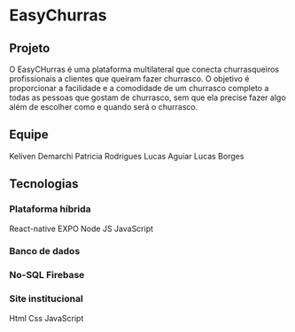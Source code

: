 <h1> EasyChurras <h2>

<h2>Projeto</h2>
O EasyCHurras é uma plataforma multilateral que conecta churrasqueiros profissionais a clientes que queiram fazer churrasco.
O objetivo é proporcionar a facilidade e a comodidade de um churrasco completo a todas as pessoas que gostam de churrasco, sem que ela precise fazer algo além de escolher como e quando será o churrasco.

<h2>Equipe</h2>
Keliven Demarchi
Patricia Rodrigues
Lucas Aguiar
Lucas Borges


<h2>Tecnologias</h2>

<h3>Plataforma híbrida</h3>
React-native EXPO
Node JS
JavaScript

<h3>Banco de dados<h3>
No-SQL
Firebase

<h3>Site institucional</h3>
Html
Css
JavaScript
